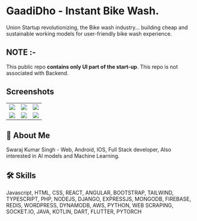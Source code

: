 
# GaadiDho - Instant Bike Wash.

Union Startup revolutionizing, the Bike wash industry... building cheap and sustainable working models for user-friendly bike wash experience.

## NOTE :-
This public repo **contains only UI part of the start-up**. This repo is not associated with Backend.

## Screenshots

|  |  |  |
| :---:  | :---:  | :---:  |
| ![](https://res.cloudinary.com/swaraj-cloud/image/upload/v1665426383/github%20images/GaadiDho/amlw3cuoo1bumkghkd40.png) | ![](https://res.cloudinary.com/swaraj-cloud/image/upload/v1665426386/github%20images/GaadiDho/gnpxxb0zsnufvrpbqm1g.png) | ![](https://res.cloudinary.com/swaraj-cloud/image/upload/v1665426384/github%20images/GaadiDho/b8kkb429y01ce8lxfils.png) 
| ![](https://res.cloudinary.com/swaraj-cloud/image/upload/v1665426754/github%20images/GaadiDho/q3rapmup2ulukr6cdflj.png) | ![](https://res.cloudinary.com/swaraj-cloud/image/upload/v1665426754/github%20images/GaadiDho/dhe1kfursr0huvs6rkgn.png) | ![](https://res.cloudinary.com/swaraj-cloud/image/upload/v1665426754/github%20images/GaadiDho/fjogqtwqldhc3pk64u3s.png) 


## 🚀 About Me

Swaraj Kumar Singh - Web, Android, IOS, Full Stack developer, Also interested in AI models and Machine Learning.


## 🛠 Skills
Javascript, HTML, CSS, REACT, ANGULAR, BOOTSTRAP, TAILWIND, TYPESCRIPT, PHP, NODEJS, DJANGO, EXPRESSJS, MONGODB, FIREBASE, REDIS, WORDPRESS, DYNAMODB, AWS, PYTHON, WEB SCRAPING, SOCKET.IO, JAVA, KOTLIN, DART, FLUTTER, PYTORCH


